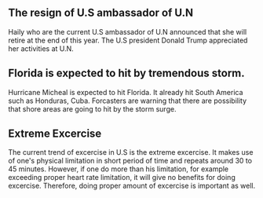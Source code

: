 ## The resign of U.S ambassador of U.N

Haily who are the current U.S ambassador of U.N announced that she will retire at the end of this year. The U.S president Donald Trump appreciated her activities at U.N.

## Florida is expected to hit by tremendous storm.

Hurricane Micheal is expected to hit Florida. It already hit South America such as Honduras, Cuba. Forcasters are warning that there are possibility that shore areas are going to hit by the storm surge.

## Extreme Excercise

The current trend of excercise in U.S is the extreme excercise. It makes use of one's physical limitation in short period of time and repeats around 30 to 45 minutes. However, if one do more than his limitation, for example exceeding proper heart rate limitation, it will give no benefits for doing excercise. Therefore, doing proper amount of excercise is important as well.
